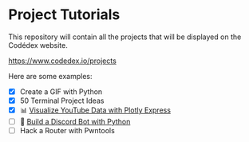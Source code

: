 # Project Tutorials

This repository will contain all the projects that will be displayed on the Codédex website.

https://www.codedex.io/projects

Here are some examples:

- [x] Create a GIF with Python
- [x] 50 Terminal Project Ideas
- [x] 📊 [Visualize YouTube Data with Plotly Express](https://www.codedex.io/projects/visualize-youtube-data-with-plotly)
- [ ] 🤖 [Build a Discord Bot with Python](https://www.codedex.io/projects/build-a-discord-bot-with-python)
- [ ] Hack a Router with Pwntools
